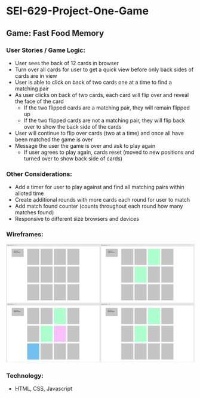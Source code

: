 # SEI-629-Project-One-Game

## Game: Fast Food Memory

### User Stories / Game Logic:

- User sees the back of 12 cards in browser 
- Turn over all cards for user to get a quick view before only back sides of cards are in view
- User is able to click on back of two cards one at a time to find a matching pair
- As user clicks on back of two cards, each card will flip over and reveal the face of the card
    - If the two flipped cards are a matching pair, they will remain flipped up
    - If the two flipped cards are not a matching pair, they will flip back over to show the back side of the cards
- User will continue to flip over cards (two at a time) and once all have been matched the game is over
- Message the user the game is over and ask to play again
    - If user agrees to play again, cards reset (moved to new positions and turned over to show back side of cards)
    
### Other Considerations:
- Add a timer for user to play against and find all matching pairs within alloted time
- Create additional rounds with more cards each round for user to match
- Add match found counter (counts throughout each round how many matches found)
- Responsive to different size browsers and devices

### Wireframes:

![Wireframes](wireframes.png)

### Technology:
- HTML, CSS, Javascript
